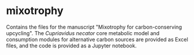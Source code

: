 # mixotrophy

Contains the files for the manuscript "Mixotrophy for carbon-conserving upcycling". The *Cupriavidus necator* core metabolic model and consumption modules for alternative carbon sources are provided as Excel files, and the code is provided as a Jupyter notebook.
